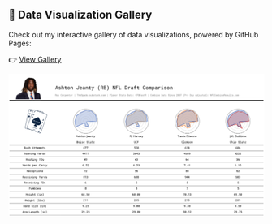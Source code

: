 ## 🎨 Data Visualization Gallery

Check out my interactive gallery of data visualizations, powered by GitHub Pages:

👉 [View Gallery](https://array-carpenter.github.io/gallery/)

![Preview](https://raw.githubusercontent.com/array-carpenter/nfl-draft-data/master/2025_post_combine/Ashton_Jeanty_post_combine.png)
